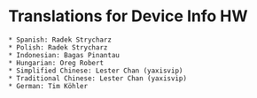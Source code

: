 # Translations for Device Info HW

```
* Spanish: Radek Strycharz
* Polish: Radek Strycharz
* Indonesian: Bagas Pinantau
* Hungarian: Oreg Robert
* Simplified Chinese: Lester Chan (yaxisvip)
* Traditional Chinese: Lester Chan (yaxisvip)
* German: Tim Köhler
	
```
